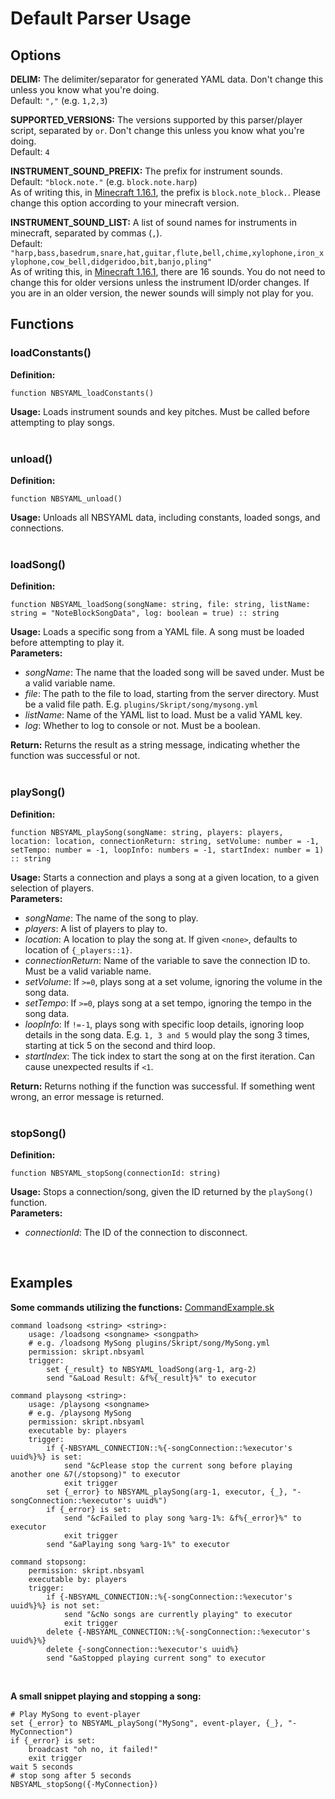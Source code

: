 # Default Parser Usage

## Options

**DELIM:** The delimiter/separator for generated YAML data. Don't change this unless you know what you're doing. <br />
Default: `","` (e.g. `1,2,3`) <br />
  
**SUPPORTED_VERSIONS:** The versions supported by this parser/player script, separated by ` or `. Don't change this unless you know what you're doing. <br />
Default: `4` <br />
  
**INSTRUMENT_SOUND_PREFIX:** The prefix for instrument sounds. <br />
Default: `"block.note."` (e.g. `block.note.harp`) <br />
As of writing this, in [Minecraft 1.16.1](https://www.minecraft.net/en-us/article/minecraft-java-edition-1-16-1), the prefix is `block.note_block.`. Please change this option according to your minecraft version.
  
**INSTRUMENT_SOUND_LIST:** A list of sound names for instruments in minecraft, separated by commas (`,`). <br />
Default: `"harp,bass,basedrum,snare,hat,guitar,flute,bell,chime,xylophone,iron_xylophone,cow_bell,didgeridoo,bit,banjo,pling"` <br />
As of writing this, in [Minecraft 1.16.1](https://www.minecraft.net/en-us/article/minecraft-java-edition-1-16-1), there are 16 sounds. You do not need to change this for older versions unless the instrument ID/order changes. If you are in an older version, the newer sounds will simply not play for you. <br />
  
## Functions

### loadConstants() <br />
  
**Definition:**
```
function NBSYAML_loadConstants()
```
**Usage:** Loads instrument sounds and key pitches. Must be called before attempting to play songs. <br />
<br />
  
### unload() <br />
  
**Definition:**
```
function NBSYAML_unload()
```
**Usage:** Unloads all NBSYAML data, including constants, loaded songs, and connections. <br />
<br />
  
### loadSong() <br />
  
**Definition:**
```
function NBSYAML_loadSong(songName: string, file: string, listName: string = "NoteBlockSongData", log: boolean = true) :: string
```
**Usage:** Loads a specific song from a YAML file. A song must be loaded before attempting to play it. <br />
**Parameters:**
* *songName*: The name that the loaded song will be saved under. Must be a valid variable name.
* *file*: The path to the file to load, starting from the server directory. Must be a valid file path. E.g. `plugins/Skript/song/mysong.yml`
* *listName*: Name of the YAML list to load. Must be a valid YAML key.
* *log*: Whether to log to console or not. Must be a boolean. <br />

**Return:** Returns the result as a string message, indicating whether the function was successful or not. <br />
<br />
  
### playSong() <br />
  
**Definition:**
```
function NBSYAML_playSong(songName: string, players: players, location: location, connectionReturn: string, setVolume: number = -1, setTempo: number = -1, loopInfo: numbers = -1, startIndex: number = 1) :: string
```
**Usage:** Starts a connection and plays a song at a given location, to a given selection of players. <br />
**Parameters:**
* *songName*: The name of the song to play.
* *players*: A list of players to play to.
* *location*: A location to play the song at. If given `<none>`, defaults to location of `{_players::1}`.
* *connectionReturn*: Name of the variable to save the connection ID to. Must be a valid variable name.
* *setVolume*: If `>=0`, plays song at a set volume, ignoring the volume in the song data.
* *setTempo*: If `>=0`, plays song at a set tempo, ignoring the tempo in the song data.
* *loopInfo*: If `!=-1`, plays song with specific loop details, ignoring loop details in the song data. E.g. `1, 3 and 5` would play the song 3 times, starting at tick 5 on the second and third loop.
* *startIndex*: The tick index to start the song at on the first iteration. Can cause unexpected results if `<1`. <br />

**Return:** Returns nothing if the function was successful. If something went wrong, an error message is returned. <br />
<br />
  
### stopSong() <br />
  
**Definition:**
```
function NBSYAML_stopSong(connectionId: string)
```
**Usage:** Stops a connection/song, given the ID returned by the `playSong()` function. <br />
**Parameters:**
* *connectionId*: The ID of the connection to disconnect. <br />
<br />
  
## Examples

**Some commands utilizing the functions:** [CommandExample.sk](https://github.com/CreepahGIT/NBStoYAML/blob/master/Usage%20Example/CommandExample)
```
command loadsong <string> <string>:
    usage: /loadsong <songname> <songpath>
    # e.g. /loadsong MySong plugins/Skript/song/MySong.yml
    permission: skript.nbsyaml
    trigger:
        set {_result} to NBSYAML_loadSong(arg-1, arg-2)
        send "&aLoad Result: &f%{_result}%" to executor

command playsong <string>:
    usage: /playsong <songname>
    # e.g. /playsong MySong
    permission: skript.nbsyaml
    executable by: players
    trigger:
        if {-NBSYAML_CONNECTION::%{-songConnection::%executor's uuid%}%} is set:
            send "&cPlease stop the current song before playing another one &7(/stopsong)" to executor
            exit trigger
        set {_error} to NBSYAML_playSong(arg-1, executor, {_}, "-songConnection::%executor's uuid%")
        if {_error} is set:
            send "&cFailed to play song %arg-1%: &f%{_error}%" to executor
            exit trigger
        send "&aPlaying song %arg-1%" to executor

command stopsong:
    permission: skript.nbsyaml
    executable by: players
    trigger:
        if {-NBSYAML_CONNECTION::%{-songConnection::%executor's uuid%}%} is not set:
            send "&cNo songs are currently playing" to executor
            exit trigger
        delete {-NBSYAML_CONNECTION::%{-songConnection::%executor's uuid%}%}
        delete {-songConnection::%executor's uuid%}
        send "&aStopped playing current song" to executor
```
<br />
  
**A small snippet playing and stopping a song:**
```
# Play MySong to event-player
set {_error} to NBSYAML_playSong("MySong", event-player, {_}, "-MyConnection")
if {_error} is set:
    broadcast "oh no, it failed!"
    exit trigger
wait 5 seconds
# stop song after 5 seconds
NBSYAML_stopSong({-MyConnection})
```
